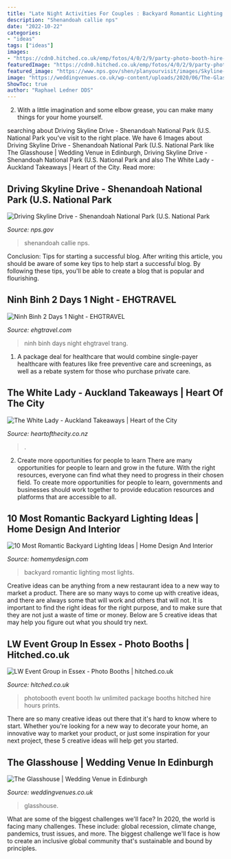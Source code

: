 ```yaml
---
title: "Late Night Activities For Couples : Backyard Romantic Lighting Most Lights"
description: "Shenandoah callie nps"
date: "2022-10-22"
categories:
- "ideas"
tags: ["ideas"]
images:
- "https://cdn0.hitched.co.uk/emp/fotos/4/0/2/9/party-photo-booth-hire-scaled_4_274029-159653809070913.jpg"
featuredImage: "https://cdn0.hitched.co.uk/emp/fotos/4/0/2/9/party-photo-booth-hire-scaled_4_274029-159653809070913.jpg"
featured_image: "https://www.nps.gov/shen/planyourvisit/images/Skyline-Drive-late-Fall.jpg"
image: "https://weddingvenues.co.uk/wp-content/uploads/2020/06/The-Glasshouse-exterior.jpg"
ShowToc: true
author: "Raphael Ledner DDS"
---
```



2. With a little imagination and some elbow grease, you can make many things for your home yourself.

	

		
searching about Driving Skyline Drive - Shenandoah National Park (U.S. National Park you've visit to the right place. We have 6 Images about Driving Skyline Drive - Shenandoah National Park (U.S. National Park like The Glasshouse | Wedding Venue in Edinburgh, Driving Skyline Drive - Shenandoah National Park (U.S. National Park and also The White Lady - Auckland Takeaways | Heart of the City. Read more:
		
    
## Driving Skyline Drive - Shenandoah National Park (U.S. National Park

<img loading=lazy src="https://www.nps.gov/shen/planyourvisit/images/Skyline-Drive-late-Fall.jpg" onerror="this.onerror=null;this.src='https://tse2.mm.bing.net/th?id=OIP.JnsWaiCVJmC6bpj32H3zfAHaDu&amp;pid=15.1';" alt="Driving Skyline Drive - Shenandoah National Park (U.S. National Park">

_Source: nps.gov_

>shenandoah callie nps. 

	

Conclusion: Tips for starting a successful blog.
After writing this article, you should be aware of some key tips to help start a successful blog. By following these tips, you'll be able to create a blog that is popular and flourishing.

    
## Ninh Binh 2 Days 1 Night - EHGTRAVEL

<img loading=lazy src="https://ehgtravel.com/wp-content/uploads/2019/04/Trang-an-cave-Ninh-Binh.jpg" onerror="this.onerror=null;this.src='https://tse2.mm.bing.net/th?id=OIP.Kq6Q9g4c61ijMwppiJU8KQHaE8&amp;pid=15.1';" alt="Ninh Binh 2 Days 1 Night - EHGTRAVEL">

_Source: ehgtravel.com_

>ninh binh days night ehgtravel trang. 

	

1) A package deal for healthcare that would combine single-payer healthcare with features like free preventive care and screenings, as well as a rebate system for those who purchase private care.

    
## The White Lady - Auckland Takeaways | Heart Of The City

<img loading=lazy src="https://www.heartofthecity.co.nz/sites/default/files/listing_images/White%20Lady%201.jpg" onerror="this.onerror=null;this.src='https://tse1.mm.bing.net/th?id=OIP.RwDx5OElN-lBLLyHZrUZhAHaHa&amp;pid=15.1';" alt="The White Lady - Auckland Takeaways | Heart of the City">

_Source: heartofthecity.co.nz_

>. 

	

2) Create more opportunities for people to learn
There are many opportunities for people to learn and grow in the future. With the right resources, everyone can find what they need to progress in their chosen field. To create more opportunities for people to learn, governments and businesses should work together to provide education resources and platforms that are accessible to all.

    
## 10 Most Romantic Backyard Lighting Ideas | Home Design And Interior

<img loading=lazy src="http://homemydesign.com/wp-content/uploads/2015/08/simple-romantic-backyard-lights.jpg" onerror="this.onerror=null;this.src='https://tse1.mm.bing.net/th?id=OIP.eN_i2j2PJVGcVX-EOF-eowHaLE&amp;pid=15.1';" alt="10 Most Romantic Backyard Lighting Ideas | Home Design And Interior">

_Source: homemydesign.com_

>backyard romantic lighting most lights. 

	

Creative ideas can be anything from a new restaurant idea to a new way to market a product. There are so many ways to come up with creative ideas, and there are always some that will work and others that will not. It is important to find the right ideas for the right purpose, and to make sure that they are not just a waste of time or money. Below are 5 creative ideas that may help you figure out what you should try next.

    
## LW Event Group In Essex - Photo Booths | Hitched.co.uk

<img loading=lazy src="https://cdn0.hitched.co.uk/emp/fotos/4/0/2/9/party-photo-booth-hire-scaled_4_274029-159653809070913.jpg" onerror="this.onerror=null;this.src='https://tse3.mm.bing.net/th?id=OIP.sMAXR4cYC2sBHTIJmhDVfwHaFj&amp;pid=15.1';" alt="LW Event Group in Essex - Photo Booths | hitched.co.uk">

_Source: hitched.co.uk_

>photobooth event booth lw unlimited package booths hitched hire hours prints. 

	

There are so many creative ideas out there that it's hard to know where to start. Whether you're looking for a new way to decorate your home, an innovative way to market your product, or just some inspiration for your next project, these 5 creative ideas will help get you started.

    
## The Glasshouse | Wedding Venue In Edinburgh

<img loading=lazy src="https://weddingvenues.co.uk/wp-content/uploads/2020/06/The-Glasshouse-exterior.jpg" onerror="this.onerror=null;this.src='https://tse4.mm.bing.net/th?id=OIP.QvMg_dvDYEHJpmVMR3ImXgHaE8&amp;pid=15.1';" alt="The Glasshouse | Wedding Venue in Edinburgh">

_Source: weddingvenues.co.uk_

>glasshouse. 

	

What are some of the biggest challenges we'll face?
In 2020, the world is facing many challenges. These include: global recession, climate change, pandemics, trust issues, and more. The biggest challenge we'll face is how to create an inclusive global community that's sustainable and bound by principles.

